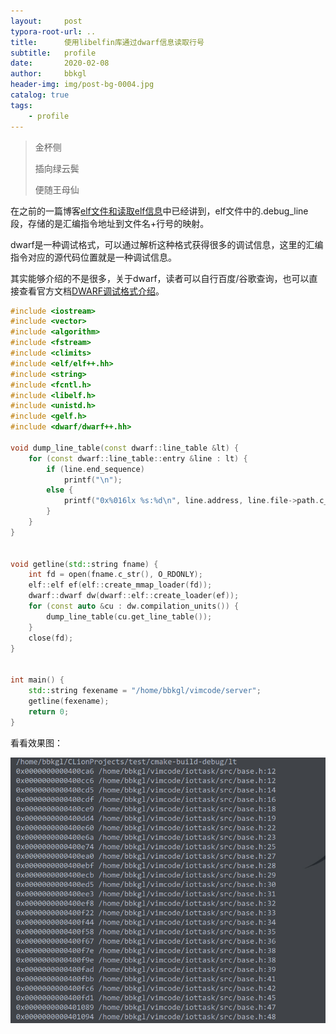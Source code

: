 ```yaml
---
layout:     post
typora-root-url: ..
title:      使用libelfin库通过dwarf信息读取行号
subtitle:   profile
date:       2020-02-08
author:     bbkgl
header-img: img/post-bg-0004.jpg
catalog: true
tags:
    - profile
---
```


>金杯侧
>
>插向绿云鬓
>
>便随王母仙

在之前的一篇博客[elf文件和读取elf信息](<https://bbkgl.github.io/2020/01/06/elf%E6%96%87%E4%BB%B6%E5%92%8C%E8%AF%BB%E5%8F%96elf%E4%BF%A1%E6%81%AF/>)中已经讲到，elf文件中的.debug_line段，存储的是汇编指令地址到文件名+行号的映射。

dwarf是一种调试格式，可以通过解析这种格式获得很多的调试信息，这里的汇编指令对应的源代码位置就是一种调试信息。

其实能够介绍的不是很多，关于dwarf，读者可以自行百度/谷歌查询，也可以直接查看官方文档[DWARF调试格式介绍](http://www.dwarfstd.org/doc/Debugging%20using%20DWARF-2012.pdf)。

```cpp
#include <iostream>
#include <vector>
#include <algorithm>
#include <fstream>
#include <climits>
#include <elf/elf++.hh>
#include <string>
#include <fcntl.h>
#include <libelf.h>
#include <unistd.h>
#include <gelf.h>
#include <dwarf/dwarf++.hh>

void dump_line_table(const dwarf::line_table &lt) {
    for (const dwarf::line_table::entry &line : lt) {
        if (line.end_sequence)
            printf("\n");
        else {
            printf("0x%016lx %s:%d\n", line.address, line.file->path.c_str(), line.line);
        }
    }
}


void getline(std::string fname) {
    int fd = open(fname.c_str(), O_RDONLY);
    elf::elf ef(elf::create_mmap_loader(fd));
    dwarf::dwarf dw(dwarf::elf::create_loader(ef));
    for (const auto &cu : dw.compilation_units()) {
        dump_line_table(cu.get_line_table());
    }
    close(fd);
}


int main() {
    std::string fexename = "/home/bbkgl/vimcode/server";
    getline(fexename);
    return 0;
}
```

看看效果图：

![20200208185327.png](/cloud_img/20200208185327.png)
